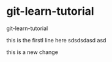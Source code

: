 # git-learn-tutorial
git-learn-tutorial

this is the firstl line here
sdsdsdasd asd

this is a new change
